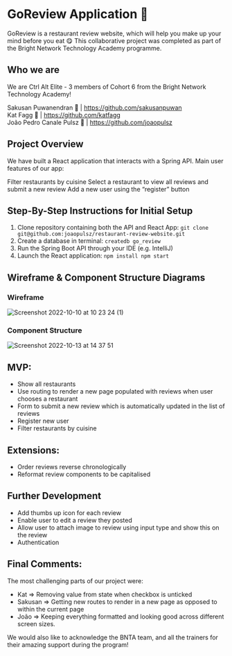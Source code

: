 # GoReview Application 🍕

GoReview is a restaurant review website, which will help you make up your mind before you eat 😋 This collaborative project was completed as part of the Bright Network Technology Academy programme. 

## Who we are 

We are Ctrl Alt Elite - 3 members of Cohort 6 from the Bright Network Technology Academy!  

Sakusan Puwanendran 🍔 | https://github.com/sakusanpuwan  
Kat Fagg 🌮 | https://github.com/katfagg  
João Pedro Canale Pulsz 🍗 | https://github.com/joaopulsz    

## Project Overview 

We have built a React application that interacts with a Spring API. Main user features of our app:

Filter restaurants by cuisine
Select a restaurant to view all reviews and submit a new review
Add a new user using the “register” button

## Step-By-Step Instructions for Initial Setup 

1. Clone repository containing both the API and React App: 
``git clone git@github.com:joaopulsz/restaurant-review-website.git``
2. Create a database in terminal: 
``createdb go_review``
3. Run the Spring Boot API through your IDE (e.g. IntelliJ)
4. Launch the React application: 
``npm install
npm start``












## Wireframe & Component Structure Diagrams

### Wireframe

![Screenshot 2022-10-10 at 10 23 24 (1)](https://user-images.githubusercontent.com/108692801/195603532-7ad3a22b-974a-4cb2-a69f-8817c9a2d0bd.png) 

### Component Structure 
![Screenshot 2022-10-13 at 14 37 51](https://user-images.githubusercontent.com/37752062/195616937-b6edb9f6-0578-4e03-b696-41dbb055a2d2.png)


## MVP:

* Show all restaurants
* Use routing to render a new page populated with reviews when user chooses a restaurant
* Form to submit a new review which is automatically updated in the list of reviews
* Register new user
* Filter restaurants by cuisine

## Extensions: 

* Order reviews reverse chronologically
* Reformat review components to be capitalised

## Further Development

* Add thumbs up icon for each review
* Enable user to edit a review they posted
* Allow user to attach image to review using <file> input type and show this on the review
* Authentication

## Final Comments: 

The most challenging parts of our project were:  

* Kat => Removing value from state when checkbox is unticked
* Sakusan => Getting new routes to render in a new page as opposed to within the current page
* João => Keeping everything formatted and looking good across different screen sizes.

We would also like to acknowledge the BNTA team, and all the trainers for their amazing support during the program!

